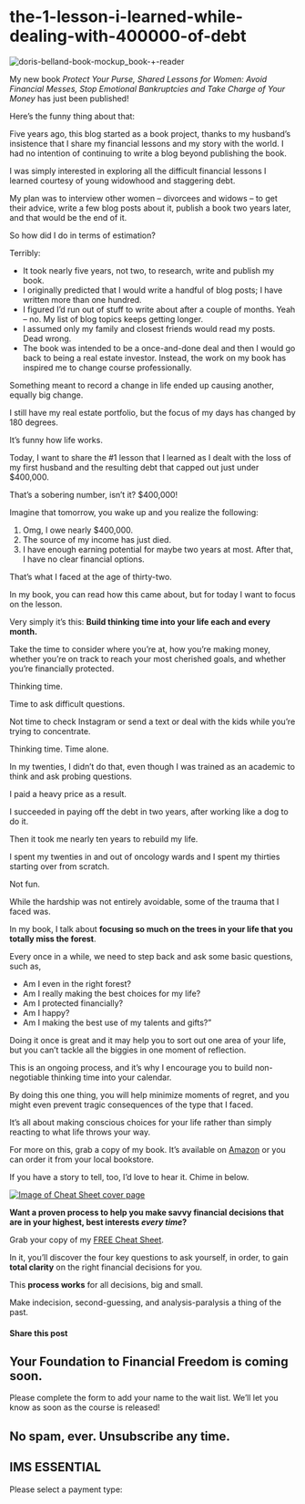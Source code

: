 # the-1-lesson-i-learned-while-dealing-with-400000-of-debt
![doris-belland-book-mockup_book-+-reader](https://yourfinanciallaunchpad.com/wp-content/uploads/elementor/thumbs/doris-belland-book-mockup_book-reader-scaled-qg1incn7ynq1tx078vqam6ggvos5gcdrkmvhdlkps8.jpg "doris-belland-book-mockup_book-+-reader")

My new book *Protect Your Purse, Shared Lessons for Women: Avoid Financial Messes, Stop Emotional Bankruptcies and Take Charge of Your Money* has just been published!

Here’s the funny thing about that:

Five years ago, this blog started as a book project, thanks to my husband’s insistence that I share my financial lessons and my story with the world. I had no intention of continuing to write a blog beyond publishing the book.

I was simply interested in exploring all the difficult financial lessons I learned courtesy of young widowhood and staggering debt.

My plan was to interview other women – divorcees and widows – to get their advice, write a few blog posts about it, publish a book two years later, and that would be the end of it.

So how did I do in terms of estimation?

Terribly:

- It took nearly five years, not two, to research, write and publish my book.
- I originally predicted that I would write a handful of blog posts; I have written more than one hundred.
- I figured I’d run out of stuff to write about after a couple of months. Yeah – no. My list of blog topics keeps getting longer.
- I assumed only my family and closest friends would read my posts. Dead wrong.
- The book was intended to be a once-and-done deal and then I would go back to being a real estate investor. Instead, the work on my book has inspired me to change course professionally.

Something meant to record a change in life ended up causing another, equally big change.

I still have my real estate portfolio, but the focus of my days has changed by 180 degrees.

It’s funny how life works.

Today, I want to share the #1 lesson that I learned as I dealt with the loss of my first husband and the resulting debt that capped out just under $400,000.

That’s a sobering number, isn’t it? $400,000!

Imagine that tomorrow, you wake up and you realize the following:

1. Omg, I owe nearly $400,000.
2. The source of my income has just died.
3. I have enough earning potential for maybe two years at most. After that, I have no clear financial options.

That’s what I faced at the age of thirty-two.

In my book, you can read how this came about, but for today I want to focus on the lesson.

Very simply it’s this: **Build thinking time into your life each and every month.**

Take the time to consider where you’re at, how you’re making money, whether you’re on track to reach your most cherished goals, and whether you’re financially protected.

Thinking time.

Time to ask difficult questions.

Not time to check Instagram or send a text or deal with the kids while you’re trying to concentrate.

Thinking time. Time alone.

In my twenties, I didn’t do that, even though I was trained as an academic to think and ask probing questions.

I paid a heavy price as a result.

I succeeded in paying off the debt in two years, after working like a dog to do it.

Then it took me nearly ten years to rebuild my life.

I spent my twenties in and out of oncology wards and I spent my thirties starting over from scratch.

Not fun.

While the hardship was not entirely avoidable, some of the trauma that I faced was.

In my book, I talk about **focusing so much on the trees in your life that you totally miss the forest**.

Every once in a while, we need to step back and ask some basic questions, such as,

- Am I even in the right forest?
- Am I really making the best choices for my life?
- Am I protected financially?
- Am I happy?
- Am I making the best use of my talents and gifts?”

Doing it once is great and it may help you to sort out one area of your life, but you can’t tackle all the biggies in one moment of reflection.

This is an ongoing process, and it’s why I encourage you to build non-negotiable thinking time into your calendar.

By doing this one thing, you will help minimize moments of regret, and you might even prevent tragic consequences of the type that I faced.

It’s all about making conscious choices for your life rather than simply reacting to what life throws your way.

For more on this, grab a copy of my book. It’s available on [Amazon](https://www.amazon.ca/Protect-Your-Purse-Financial-Bankruptcies-ebook/dp/B071V8WPBW/ref=sr_1_cc_1?s=aps&ie=UTF8&qid=1494460110&sr=1-1-catcorr&keywords=Protect+Your+Purse) or you can order it from your local bookstore.

If you have a story to tell, too, I’d love to hear it. Chime in below.

[![Image of Cheat Sheet cover page](https://yourfinanciallaunchpad.com/wp-content/uploads/elementor/thumbs/Image-of-Cheat-Sheet-cover-page-1-qdc6cl407hkwfe9g4kotczrg98wq9qflnb0lcioeeg.png "Image of Cheat Sheet cover page")](attachments/4-questions-cheat-sheet.jpg)

**Want a proven process to help you make savvy financial decisions that are in your highest, best interests *every time*?**

Grab your copy of my [FREE Cheat Sheet](https://yourfinanciallaunchpad.com/4-questions-cheat-sheet/).

In it, you’ll discover the four key questions to ask yourself, in order, to gain **total clarity** on the right financial decisions for you.

This **process works** for all decisions, big and small.

Make indecision, second-guessing, and analysis-paralysis a thing of the past.

#### Share this post

## Your Foundation to Financial Freedom is coming soon.

Please complete the form to add your name to the wait list. We’ll let you know as soon as the course is released!

## No spam, ever. Unsubscribe any time.

## IMS ESSENTIAL

Please select a payment type: